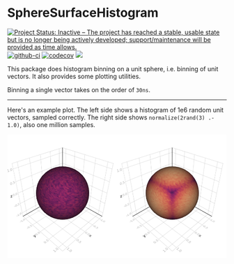 # SphereSurfaceHistogram

<a href="https://www.repostatus.org/#inactive"><img src="https://www.repostatus.org/badges/latest/inactive.svg" alt="Project Status: Inactive – The project has reached a stable, usable state but is no longer being actively developed; support/maintenance will be provided as time allows." /></a>
[![github-ci](https://github.com/ffreyer/SphereSurfaceHistogram.jl/workflows/Tests/badge.svg)](https://github.com/ffreyer/SphereSurfaceHistogram.jl/actions?query=workflow%3A%22Tests%22)
[![codecov](https://codecov.io/gh/ffreyer/SphereSurfaceHistogram.jl/branch/master/graph/badge.svg)](https://codecov.io/gh/ffreyer/SphereSurfaceHistogram.jl)
[![](https://img.shields.io/badge/docs-dev-blue.svg)](https://ffreyer.github.io/SphereSurfaceHistogram.jl/dev)


This package does histogram binning on a unit sphere, i.e. binning of unit vectors. It also provides some plotting utilities.

Binning a single vector takes on the order of `30ns`.

---

Here's an example plot. The left side shows a histogram of 1e6 random unit vectors, sampled correctly. The right side shows `normalize(2rand(3) .- 1.0)`, also one million samples. 

![](https://github.com/ffreyer/SphereSurfaceHistogram.jl/blob/master/docs/src/assets/main_example.png)
